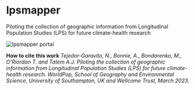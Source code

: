 # lpsmapper
Piloting the collection of geographic information from Longitudinal Population Studies (LPS) for future climate-health research

![lpsmapper portal](https://github.com/wpgp/lpsmapper/img/img1.png)

**How to cite this work**
*Tejedor-Garavito, N., Bonnie, A., Bondarenko, M., O’Riordan T. and Tatem A.J. Piloting the collection of geographic information from Longitudinal Population Studies (LPS) for future climate-health research. WorldPop, School of Geography and Environmental Science, University of Southampton, UK and Wellcome Trust, March 2023.*
